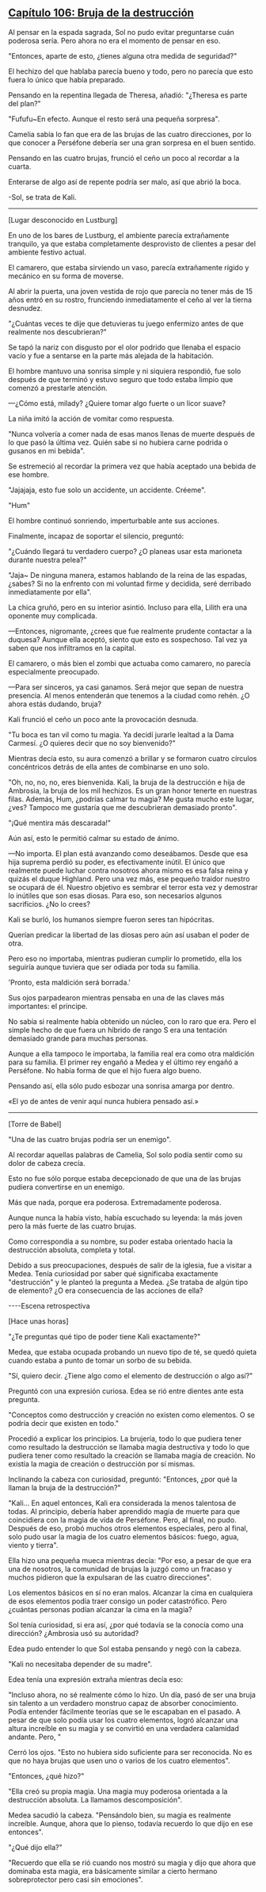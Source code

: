 
## [Capítulo 106: Bruja de la destrucción](https://novelnext.dramanovels.io/nc/son-of-the-hero-king/chapter-106-witch-of-destruction "Capítulo 106: Bruja de la destrucción")


Al pensar en la espada sagrada, Sol no pudo evitar preguntarse cuán poderosa sería. Pero ahora no era el momento de pensar en eso. 

"Entonces, aparte de esto, ¿tienes alguna otra medida de seguridad?" 

El hechizo del que hablaba parecía bueno y todo, pero no parecía que esto fuera lo único que había preparado. 

Pensando en la repentina llegada de Theresa, añadió: "¿Theresa es parte del plan?" 

"Fufufu~En efecto. Aunque el resto será una pequeña sorpresa".

Camelia sabía lo fan que era de las brujas de las cuatro direcciones, por lo que conocer a Perséfone debería ser una gran sorpresa en el buen sentido. 

Pensando en las cuatro brujas, frunció el ceño un poco al recordar a la cuarta. 

Enterarse de algo así de repente podría ser malo, así que abrió la boca. 

-Sol, se trata de Kali.

----

[Lugar desconocido en Lustburg] 

En uno de los bares de Lustburg, el ambiente parecía extrañamente tranquilo, ya que estaba completamente desprovisto de clientes a pesar del ambiente festivo actual. 

El camarero, que estaba sirviendo un vaso, parecía extrañamente rígido y mecánico en su forma de moverse. 

Al abrir la puerta, una joven vestida de rojo que parecía no tener más de 15 años entró en su rostro, frunciendo inmediatamente el ceño al ver la tierna desnudez. 

"¿Cuántas veces te dije que detuvieras tu juego enfermizo antes de que realmente nos descubrieran?" 

Se tapó la nariz con disgusto por el olor podrido que llenaba el espacio vacío y fue a sentarse en la parte más alejada de la habitación. 

El hombre mantuvo una sonrisa simple y ni siquiera respondió, fue solo después de que terminó y estuvo seguro que todo estaba limpio que comenzó a prestarle atención. 

—¿Cómo está, milady? ¿Quiere tomar algo fuerte o un licor suave? 

La niña imitó la acción de vomitar como respuesta. 

"Nunca volvería a comer nada de esas manos llenas de muerte después de lo que pasó la última vez. Quién sabe si no hubiera carne podrida o gusanos en mi bebida".

Se estremeció al recordar la primera vez que había aceptado una bebida de ese hombre. 

"Jajajaja, esto fue solo un accidente, un accidente. Créeme".

"Hum" 

El hombre continuó sonriendo, imperturbable ante sus acciones. 

Finalmente, incapaz de soportar el silencio, preguntó: 

"¿Cuándo llegará tu verdadero cuerpo? ¿O planeas usar esta marioneta durante nuestra pelea?" 

"Jaja~ De ninguna manera, estamos hablando de la reina de las espadas, ¿sabes? Si no la enfrento con mi voluntad firme y decidida, seré derribado inmediatamente por ella".

La chica gruñó, pero en su interior asintió. Incluso para ella, Lilith era una oponente muy complicada. 

—Entonces, nigromante, ¿crees que fue realmente prudente contactar a la duquesa? Aunque ella aceptó, siento que esto es sospechoso. Tal vez ya saben que nos infiltramos en la capital.

El camarero, o más bien el zombi que actuaba como camarero, no parecía especialmente preocupado. 

—Para ser sinceros, ya casi ganamos. Será mejor que sepan de nuestra presencia. Al menos entenderán que tenemos a la ciudad como rehén. ¿O ahora estás dudando, bruja? 

Kali frunció el ceño un poco ante la provocación desnuda. 

"Tu boca es tan vil como tu magia. Ya decidí jurarle lealtad a la Dama Carmesí. ¿O quieres decir que no soy bienvenido?" 

Mientras decía esto, su aura comenzó a brillar y se formaron cuatro círculos concéntricos detrás de ella antes de combinarse en uno solo. 

"Oh, no, no, no, eres bienvenida. Kali, la bruja de la destrucción e hija de Ambrosia, la bruja de los mil hechizos. Es un gran honor tenerte en nuestras filas. Además, Hum, ¿podrías calmar tu magia? Me gusta mucho este lugar, ¿ves? Tampoco me gustaría que me descubrieran demasiado pronto".

"¡Qué mentira más descarada!"

Aún así, esto le permitió calmar su estado de ánimo. 

—No importa. El plan está avanzando como deseábamos. Desde que esa hija suprema perdió su poder, es efectivamente inútil. El único que realmente puede luchar contra nosotros ahora mismo es esa falsa reina y quizás el duque Highland. Pero una vez más, ese pequeño traidor nuestro se ocupará de él. Nuestro objetivo es sembrar el terror esta vez y demostrar lo inútiles que son esas diosas. Para eso, son necesarios algunos sacrificios. ¿No lo crees?

Kali se burló, los humanos siempre fueron seres tan hipócritas. 

Querían predicar la libertad de las diosas pero aún así usaban el poder de otra. 

Pero eso no importaba, mientras pudieran cumplir lo prometido, ella los seguiría aunque tuviera que ser odiada por toda su familia. 

'Pronto, esta maldición será borrada.'

Sus ojos parpadearon mientras pensaba en una de las claves más importantes: el príncipe. 

No sabía si realmente había obtenido un núcleo, con lo raro que era. Pero el simple hecho de que fuera un híbrido de rango S era una tentación demasiado grande para muchas personas. 

Aunque a ella tampoco le importaba, la familia real era como otra maldición para su familia. El primer rey engañó a Medea y el último rey engañó a Perséfone. No había forma de que el hijo fuera algo bueno.

Pensando así, ella sólo pudo esbozar una sonrisa amarga por dentro. 

«El yo de antes de venir aquí nunca hubiera pensado así.»

----

[Torre de Babel] 

"Una de las cuatro brujas podría ser un enemigo".

Al recordar aquellas palabras de Camelia, Sol solo podía sentir como su dolor de cabeza crecía. 

Esto no fue sólo porque estaba decepcionado de que una de las brujas pudiera convertirse en un enemigo. 

Más que nada, porque era poderosa. Extremadamente poderosa. 

Aunque nunca la había visto, había escuchado su leyenda: la más joven pero la más fuerte de las cuatro brujas.

Como correspondía a su nombre, su poder estaba orientado hacia la destrucción absoluta, completa y total. 

Debido a sus preocupaciones, después de salir de la iglesia, fue a visitar a Medea. Tenía curiosidad por saber qué significaba exactamente "destrucción" y le planteó la pregunta a Medea. ¿Se trataba de algún tipo de elemento? ¿O era consecuencia de las acciones de ella? 

----Escena retrospectiva

[Hace unas horas] 

"¿Te preguntas qué tipo de poder tiene Kali exactamente?" 

Medea, que estaba ocupada probando un nuevo tipo de té, se quedó quieta cuando estaba a punto de tomar un sorbo de su bebida. 

"Sí, quiero decir. ¿Tiene algo como el elemento de destrucción o algo así?" 

Preguntó con una expresión curiosa. Edea se rió entre dientes ante esta pregunta. 

"Conceptos como destrucción y creación no existen como elementos. O se podría decir que existen en todo."

Procedió a explicar los principios. La brujería, todo lo que pudiera tener como resultado la destrucción se llamaba magia destructiva y todo lo que pudiera tener como resultado la creación se llamaba magia de creación. No existía la magia de creación o destrucción por sí mismas. 

Inclinando la cabeza con curiosidad, preguntó: "Entonces, ¿por qué la llaman la bruja de la destrucción?"

"Kali... En aquel entonces, Kali era considerada la menos talentosa de todas. Al principio, debería haber aprendido magia de muerte para que coincidiera con la magia de vida de Perséfone. Pero, al final, no pudo. Después de eso, probó muchos otros elementos especiales, pero al final, solo pudo usar la magia de los cuatro elementos básicos: fuego, agua, viento y tierra".

Ella hizo una pequeña mueca mientras decía: "Por eso, a pesar de que era una de nosotros, la comunidad de brujas la juzgó como un fracaso y muchos pidieron que la expulsaran de las cuatro direcciones".

Los elementos básicos en sí no eran malos. Alcanzar la cima en cualquiera de esos elementos podía traer consigo un poder catastrófico. Pero ¿cuántas personas podían alcanzar la cima en la magia? 

Sol tenía curiosidad, si era así, ¿por qué todavía se la conocía como una dirección? ¿Ambrosia usó su autoridad? 

Edea pudo entender lo que Sol estaba pensando y negó con la cabeza. 

"Kali no necesitaba depender de su madre".

Edea tenía una expresión extraña mientras decía eso: 

"Incluso ahora, no sé realmente cómo lo hizo. Un día, pasó de ser una bruja sin talento a un verdadero monstruo capaz de absorber conocimiento. Podía entender fácilmente teorías que se le escapaban en el pasado. A pesar de que solo podía usar los cuatro elementos, logró alcanzar una altura increíble en su magia y se convirtió en una verdadera calamidad andante. Pero, "

Cerró los ojos. "Esto no hubiera sido suficiente para ser reconocida. No es que no haya brujas que usen uno o varios de los cuatro elementos".

"Entonces, ¿qué hizo?" 

"Ella creó su propia magia. Una magia muy poderosa orientada a la destrucción absoluta. La llamamos descomposición".

Medea sacudió la cabeza. "Pensándolo bien, su magia es realmente increíble. Aunque, ahora que lo pienso, todavía recuerdo lo que dijo en ese entonces".

"¿Qué dijo ella?" 

"Recuerdo que ella se rió cuando nos mostró su magia y dijo que ahora que dominaba esta magia, era básicamente similar a cierto hermano sobreprotector pero casi sin emociones".